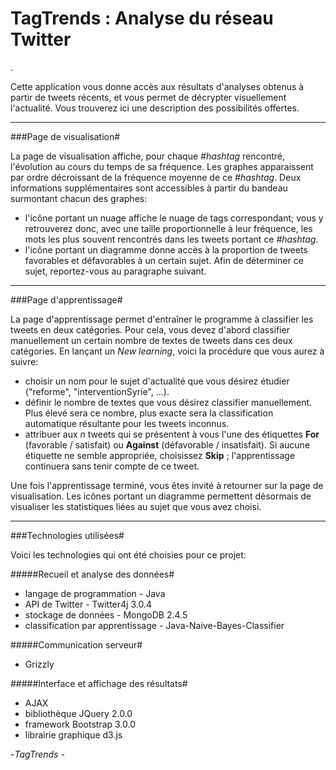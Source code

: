 ﻿TagTrends : Analyse du réseau Twitter
=========  
   
.

Cette application vous donne accès aux résultats d'analyses obtenus à partir de tweets récents, et vous permet de décrypter visuellement l'actualité.  Vous trouverez ici une description des possibilités offertes.

---------------
###Page de visualisation#

La page de visualisation affiche, pour chaque *#hashtag* rencontré, l'évolution au cours du temps de sa fréquence. Les graphes apparaissent par ordre décroissant de la fréquence moyenne de ce *#hashtag*. Deux informations supplémentaires sont accessibles à partir du bandeau surmontant chacun des graphes:

  - l'icône portant un nuage affiche le nuage de tags correspondant; vous y retrouverez donc, avec une taille proportionnelle à leur fréquence, les mots les plus souvent rencontrés dans les tweets portant ce *#hashtag*.
  - l'icône portant un diagramme donne accès à la proportion de tweets favorables et défavorables à un certain sujet. Afin de déterminer ce sujet, reportez-vous au paragraphe suivant.

--------------  
###Page d'apprentissage#

La page d'apprentissage permet d'entraîner le programme à classifier les tweets en deux catégories. Pour cela, vous devez d'abord classifier manuellement un certain nombre de textes de tweets dans ces deux catégories. En lançant un *New learning*, voici la procédure que vous aurez à suivre:

 - choisir un nom pour le sujet d'actualité que vous désirez étudier ("reforme", "interventionSyrie", ...).
 - définir le nombre de textes que vous désirez classifier manuellement. Plus élevé sera ce nombre, plus exacte sera la classification automatique résultante pour les tweets inconnus.
 - attribuer aux *n* tweets qui se présentent à vous l'une des étiquettes **For** (favorable / satisfait) ou **Against** (défavorable / insatisfait). Si aucune étiquette ne semble appropriée, choisissez **Skip** ; l'apprentissage continuera sans tenir compte de ce tweet.
   
Une fois l'apprentissage terminé, vous êtes invité à retourner sur la page de visualisation. Les icônes portant un diagramme permettent désormais de visualiser les statistiques liées au sujet que vous avez choisi. 

--------------
###Technologies utilisées#

Voici les technologies qui ont été choisies pour ce projet:

#####Recueil et analyse des données#
 - langage de programmation - Java
 - API de Twitter - Twitter4j 3.0.4
 - stockage de données - MongoDB 2.4.5
 - classification par apprentissage - Java-Naive-Bayes-Classifier

#####Communication serveur#
 - Grizzly

#####Interface et affichage des résultats#
 - AJAX
 - bibliothèque JQuery 2.0.0
 - framework Bootstrap 3.0.0
 - librairie graphique d3.js


-*TagTrends* -
  

    